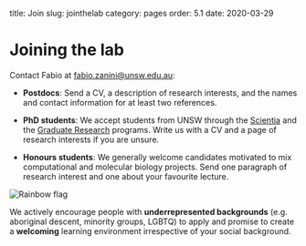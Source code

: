 title: Join
slug: jointhelab
category: pages
order: 5.1
date: 2020-03-29

# Joining the lab
Contact Fabio at [fabio.zanini@unsw.edu.au](mailto:fabio.zanini@unsw.edu.au):
<!-- - **Postdocs**: we have one position available (see [announcement](/postdocopening012020.html)) for cell atlas construction. -->

- **Postdocs**: Send a CV, a description of research interests, and the names and contact information for at least two references.

- **PhD students**: We accept students from UNSW through the [Scientia](https://www.scientia.unsw.edu.au/scientia-phd-scholarships) and the [Graduate Research](https://research.unsw.edu.au/graduate-research-scholarships) programs. Write us with a CV and a page of research interests if you are unsure.

- **Honours students**: We generally welcome candidates motivated to mix computational and molecular biology projects. Send one paragraph of research interest and one about your favourite lecture.

![Rainbow flag]({static}/images/LGBT_Rainbow_Flag.png)

We actively encourage people with **underrepresented backgrounds** (e.g. aboriginal descent, minority groups, LGBTQ) to apply and promise to create a **welcoming** learning environment irrespective of your social background.
